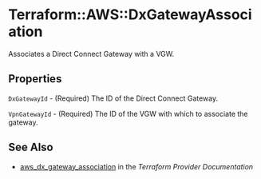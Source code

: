 # Terraform::AWS::DxGatewayAssociation

Associates a Direct Connect Gateway with a VGW.

## Properties

`DxGatewayId` - (Required) The ID of the Direct Connect Gateway.

`VpnGatewayId` - (Required) The ID of the VGW with which to associate the gateway.


## See Also

* [aws_dx_gateway_association](https://www.terraform.io/docs/providers/aws/r/dx_gateway_association.html) in the _Terraform Provider Documentation_
